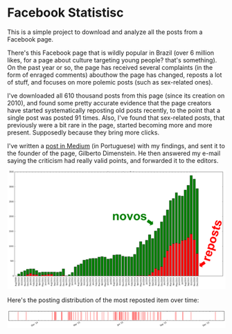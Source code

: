 # Facebook Statistisc
This is a simple project to download and analyze all the posts from a Facebook page. 

There's this Facebook page that is wildly popular in Brazil (over 6 million likes, for a page about culture targeting young people? that's something). On the past year or so, the page has received several complaints (in the form of enraged comments) abouthow the page has changed, reposts a lot of stuff, and focuses on more polemic posts (such as sex-related ones).

I've downloaded all 610 thousand posts from this page (since its creation on 2010), and found some pretty accurate evidence that the page creators have started systematically reposting old posts recently, to the point that a single post was posted 91 times. Also, I've found that sex-related posts, that previously were a bit rare in the page, started becoming more and more present. Supposedly because they bring more clicks.

I've written a [post in Medium](https://medium.com/@marceloramires/catraca-livre-um-estudo-sobre-seus-posts-523523535152#.78m313xck) (in Portuguese) with my findings, and sent it to the founder of the page, Gilberto Dimenstein. He then answered my e-mail saying the criticism had really valid points, and forwarded it to the editors.

![Reposts](./DocImages/reposts.png)

Here's the posting distribution of the most reposted item over time:

![timeline](./DocImages/timeline.png)
